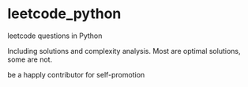 # leetcode_python
leetcode questions in Python

Including solutions and complexity analysis.
Most are optimal solutions, some are not.

be a happly contributor for self-promotion
